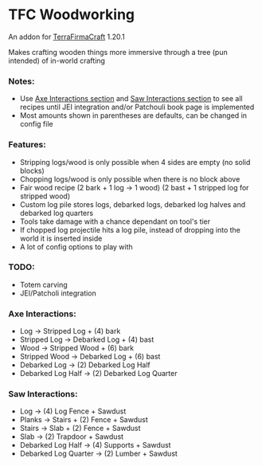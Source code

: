 # TFC Woodworking

An addon for [TerraFirmaCraft](https://github.com/TerraFirmaCraft/TerraFirmaCraft/tree/1.20.x) 1.20.1

Makes crafting wooden things more immersive through a tree (pun intended) of in-world crafting

### Notes:
- Use [Axe Interactions section](#axe-interactions) and [Saw Interactions section](#saw-interactions) to see all recipes until JEI integration and/or Patchouli book page is implemented
- Most amounts shown in parentheses are defaults, can be changed in config file

### Features:
- Stripping logs/wood is only possible when 4 sides are empty (no solid blocks)
- Chopping logs/wood is only possible when there is no block above
- Fair wood recipe (2 bark + 1 log -> 1 wood) (2 bast + 1 stripped log for stripped wood)
- Custom log pile stores logs, debarked logs, debarked log halves and debarked log quarters
- Tools take damage with a chance dependant on tool's tier
- If chopped log projectile hits a log pile, instead of dropping into the world it is inserted inside
- A lot of config options to play with

### TODO:
- Totem carving
- JEI/Patcholi integration

### Axe Interactions:
- Log -> Stripped Log + (4) bark
- Stripped Log -> Debarked Log + (4) bast
- Wood -> Stripped Wood + (6) bark
- Stripped Wood -> Debarked Log + (6) bast
- Debarked Log -> (2) Debarked Log Half
- Debarked Log Half -> (2) Debarked Log Quarter

### Saw Interactions:
- Log -> (4) Log Fence + Sawdust
- Planks -> Stairs + (2) Fence + Sawdust
- Stairs -> Slab + (2) Fence + Sawdust
- Slab -> (2) Trapdoor + Sawdust
- Debarked Log Half -> (4) Supports + Sawdust
- Debarked Log Quarter -> (2) Lumber + Sawdust